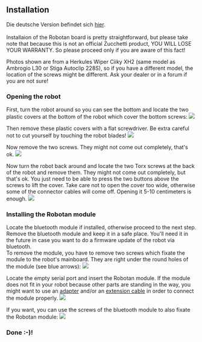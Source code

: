 <H2>Installation</H2>
Die deutsche Version befindet sich <A HREF="Installation_de.md">hier</A>.  
<BR><BR>
Installaion of the Robotan board is pretty straightforward, but please take note that because this is not an official Zucchetti product,
YOU WILL LOSE YOUR WARRANTY. So please proceed only if you are aware of this fact!

Photos shown are from a Herkules Wiper Ciiky XH2 (same model as Ambrogio L30 or Stiga Autoclip 228S), so if you have a different model,
the location of the screws might be different. Ask your dealer or in a forum if you are not sure!

<H3>Opening the robot</H3>
First, turn the robot around so you can see the bottom and locate the two plastic covers at the bottom of the robot which cover the bottom screws:
<IMG SRC="img/1 - Locate bottom plastic covers.jpg">

Then remove these plastic covers with a flat screwdriver. Be extra careful not to cut yourself by touching the robot blades!
<IMG SRC="img/2 - Remove plastic covers.jpg">

Now remove the two screws. They might not come out completely, that's ok.
<IMG SRC="img/3 - Remove:loosen screws.jpg">

Now turn the robot back around and locate the two Torx screws at the back of the robot and remove them.
They might not come out completely, but that's ok. You just need to be able to press the two buttons above the screws to lift the cover.
Take care not to open the cover too wide, otherwise some of the connector cables will come off. Opening it 5-10 centimeters is enough.
<IMG SRC="img/4 - Remove Torx screws.jpg">

<H3>Installing the Robotan module</H3>

Locate the bluetooth module if installed, otherwise proceed to the next step. Remove the bluetooth module and keep it in a safe place.
You'll need it in the future in case you want to do a firmware update of the robot via bluetooth.  
To remove the module, you have to remove two screws which fixate the module to the robot's mainboard. They are right under the round holes
of the module (see blue arrows):
<IMG SRC="img/5 - Locate Bluetooth module.jpg">

Locate the empty serial port and insert the Robotan module. If the module does
not fit in your robot because other parts are standing in the way, you might
want to use an <A HREF="https://www.reichelt.de/Adapter-Gender-Changer/DELOCK-65593/3/index.html?GROUPID=6062&ARTICLE=157596">adapter</A> and/or
an <A HREF="https://www.reichelt.de/Sub-D-Kabel/DELOCK-84064/3/index.html?ARTICLE=179872&GROUPID=6082">extension cable</A>
in order to connect the module properly.
<IMG SRC="img/6 - Locate serial port.jpg">

If you want, you can use the screws of the bluetooth module to also fixate the Robotan module:
<IMG SRC="img/7 - Put Robotan board in serial port.jpg">

<H3>Done :-)!</H3>
